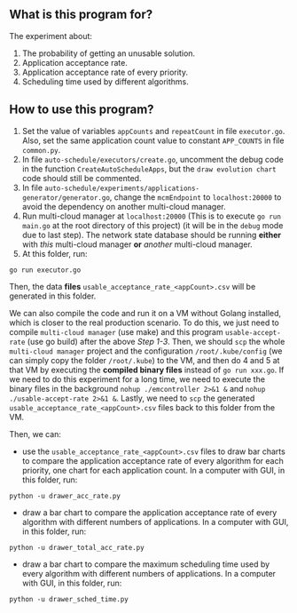 ## What is this program for?
The experiment about:
1. The probability of getting an unusable solution.
2. Application acceptance rate.
3. Application acceptance rate of every priority.
4. Scheduling time used by different algorithms.

## How to use this program?
1. Set the value of variables `appCounts` and `repeatCount` in file `executor.go`. Also, set the same application count value to constant `APP_COUNTS` in file `common.py`.
2. In file `auto-schedule/executors/create.go`, uncomment the debug code in the function `CreateAutoScheduleApps`, but the `draw evolution chart` code should still be commented.
3. In file `auto-schedule/experiments/applications-generator/generator.go`, change the `mcmEndpoint` to `localhost:20000` to avoid the dependency on another multi-cloud manager.
4. Run multi-cloud manager at `localhost:20000` (This is to execute `go run main.go` at the root directory of this project) (it will be in the `debug` mode due to last step). The network state database should be running **either** with *this* multi-cloud manager **or** *another* multi-cloud manager.
5. At this folder, run:
```
go run executor.go
```
Then, the data **files** `usable_acceptance_rate_<appCount>.csv` will be generated in this folder.

We can also compile the code and run it on a VM without Golang installed, which is closer to the real production scenario. To do this, we just need to compile `multi-cloud manager` (use make) and this program `usable-accept-rate` (use go build) after the above _Step 1-3_. Then, we should `scp` the whole `multi-cloud manager` project and the configuration `/root/.kube/config` (we can simply copy the folder `/root/.kube`) to the VM, and then do 4 and 5 at that VM by executing the **compiled binary files** instead of `go run xxx.go`. If we need to do this experiment for a long time, we need to execute the binary files in the background `nohup ./emcontroller 2>&1 &` and `nohup ./usable-accept-rate 2>&1 &`. Lastly, we need to `scp` the generated `usable_acceptance_rate_<appCount>.csv` files back to this folder from the VM.

Then, we can:
- use the `usable_acceptance_rate_<appCount>.csv` files to draw bar charts to compare the application acceptance rate of every algorithm for each priority, one chart for each application count. In a computer with GUI, in this folder, run:
```
python -u drawer_acc_rate.py
```
- draw a bar chart to compare the application acceptance rate of every algorithm with different numbers of applications. In a computer with GUI, in this folder, run:
```
python -u drawer_total_acc_rate.py
```
- draw a bar chart to compare the maximum scheduling time used by every algorithm with different numbers of applications. In a computer with GUI, in this folder, run:
```
python -u drawer_sched_time.py
```